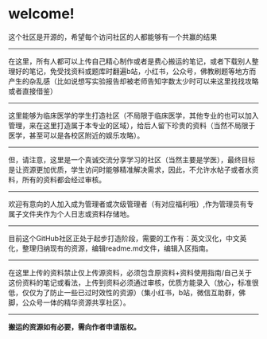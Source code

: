 # welcome!

这个社区是开源的，希望每个访问社区的人都能够有一个共赢的结果

***

在这里，所有人都可以上传自己精心制作或者是费心搬运的笔记，或者下载别人整理好的笔记，免受找资料或题库时翻遍b站，小红书，公众号，佛教刷题等地方而产生的杂乱感（比如说想写实验报告却被老师告知字数太少时可以来这里找找攻略或者直接借鉴）

***
这里能够为临床医学的学生打造社区（不局限于临床医学，其他专业的也可以加入管理，来在这里打造属于本专业的区域），给后人留下珍贵的资料（当然不局限于医学，甚至可以是各校区附近的娱乐攻略）。

***
但，请注意，这里是一个真诚交流分享学习的社区（当然主要是学医），最终目标是让资源更加优质，学生访问时能够精准解决需求，因此，不允许水帖子或者水资料，所有的资料都会经过审核。

***
欢迎有意向的人加入成为管理者或次级管理者（有对应福利哦）,作为管理员有专属子文件夹作为个人日志或资料存储地。

***
目前这个GitHub社区正处于起步打造阶段，需要的工作有：英文汉化，中文英化，整理归纳现有的资源，编辑readme.md文件，编辑入区指南。

***
在这里上传的资料禁止仅上传源资料，必须包含原资料+资料使用指南/自己关于这份资料的笔记或看法，上传到资料必须通过审核，优质方能录入（放心，标准很低，仅仅为了防止一些已过时效性的资源）（集小红书，b站，微信互助群，佛脚，公众号一体的精华资源共享社区）。

***
**搬运的资源如有必要，需向作者申请版权。**